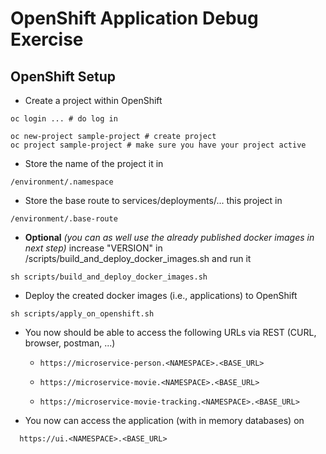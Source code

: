 # OpenShift Application Debug Exercise
## OpenShift Setup
* Create a project within OpenShift 
```shell
oc login ... # do log in
```
```shell
oc new-project sample-project # create project
oc project sample-project # make sure you have your project active
```
* Store the name of the project it in 
```text
/environment/.namespace
```
* Store the base route to services/deployments/... this project in 
```text
/environment/.base-route
```
* **Optional**  _(you can as well use the already published docker images in next step)_
increase "VERSION" in /scripts/build_and_deploy_docker_images.sh and run it
```shell
sh scripts/build_and_deploy_docker_images.sh
```
* Deploy the created docker images (i.e., applications) to OpenShift
```shell
sh scripts/apply_on_openshift.sh 
```
* You now should be able to access the following URLs via REST (CURL, browser, postman, ...)
  * ```text
    https://microservice-person.<NAMESPACE>.<BASE_URL>
    ```
  * ```text
    https://microservice-movie.<NAMESPACE>.<BASE_URL>
    ```
  * ```text
    https://microservice-movie-tracking.<NAMESPACE>.<BASE_URL>
    ```
* You now can access the application (with in memory databases) on
```text
  https://ui.<NAMESPACE>.<BASE_URL>
```